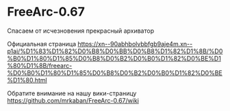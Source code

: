 # FreeArc-0.67
Спасаем от исчезновения прекрасный архиватор

Официальная страница https://xn--90abhbolvbbfgb9aje4m.xn--p1ai/%D1%83%D1%82%D0%B8%D0%BB%D0%B8%D1%82%D1%8B/%D0%B0%D1%80%D1%85%D0%B8%D0%B2%D0%B0%D1%82%D0%BE%D1%80%D1%8B/freearc-%D0%B0%D1%80%D1%85%D0%B8%D0%B2%D0%B0%D1%82%D0%BE%D1%80.html

Обратите внимание на нашу вики-страницу https://github.com/mrkaban/FreeArc-0.67/wiki
